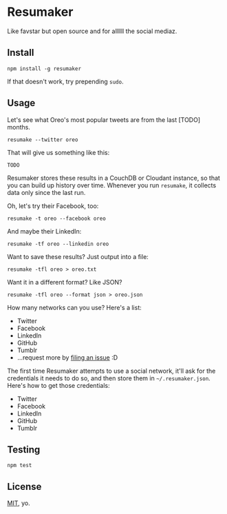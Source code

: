 # Resumaker

Like favstar but open source and for allllll the social mediaz.

## Install

    npm install -g resumaker

If that doesn't work, try prepending `sudo`.

## Usage

Let's see what Oreo's most popular tweets are from the last [TODO] months.

    resumake --twitter oreo

That will give us something like this:

    TODO

Resumaker stores these results in a CouchDB or Cloudant instance, so that you can build up history over time. Whenever you run `resumake`, it collects data only since the last run.

Oh, let's try their Facebook, too:

    resumake -t oreo --facebook oreo

And maybe their LinkedIn:

    resumake -tf oreo --linkedin oreo

Want to save these results? Just output into a file:

    resumake -tfl oreo > oreo.txt

Want it in a different format? Like JSON?

    resumake -tfl oreo --format json > oreo.json

How many networks can you use? Here's a list:

* Twitter
* Facebook
* LinkedIn
* GitHub
* Tumblr
* ...request more by [filing an issue]() :D

The first time Resumaker attempts to use a social network, it'll ask for the credentials it needs to do so, and then store them in `~/.resumaker.json`. Here's how to get those credentials:

* Twitter
* Facebook
* LinkedIn
* GitHub
* Tumblr

## Testing

    npm test

## License

[MIT](http://opensource.org/licenses/MIT), yo.